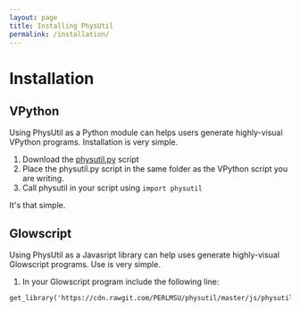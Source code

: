```yaml
---
layout: page
title: Installing PhysUtil
permalink: /installation/
---
```


# Installation

## VPython
Using PhysUtil as a Python module can helps users generate highly-visual VPython programs. Installation is very simple.

1. Download the [physutil.py](https://raw.githubusercontent.com/PERLMSU/physutil/master/python/physutil.py) script
2. Place the physutil.py script in the same folder as the VPython script you are writing.
3. Call physutil in your script using `import physutil`

It's that simple.

## Glowscript
Using PhysUtil as a Javasript library can help uses generate highly-visual Glowscript programs. Use is very simple.

1. In your Glowscript program include the following line:
```
get_library('https://cdn.rawgit.com/PERLMSU/physutil/master/js/physutil.js')
```
